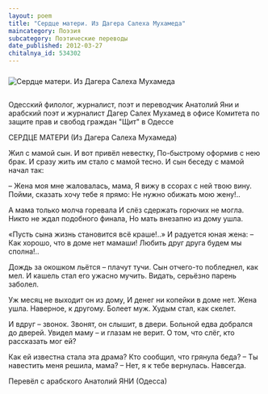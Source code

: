 ```yaml
---
layout: poem
title: "Сердце матери. Из Дагера Салеха Мухамеда"
maincategory: Поэзия
subcategory: Поэтические переводы
date_published: 2012-03-27
chitalnya_id: 534302
---
```


<img src="http://img01.chitalnya.ru/upload2/689/92243571439757.jpg" style="margin-top:10px; margin-bottom:15px" alt ="Сердце матери. Из Дагера Салеха Мухамеда" title="Сердце матери. Из Дагера Салеха Мухамеда">


Одесский филолог, журналист, поэт и переводчик
Анатолий Яни и арабский поэт и журналист Дагер
Салех Мухамед в офисе Комитета по защите прав и свобод
граждан "Щит" в Одессе

СЕРДЦЕ МАТЕРИ 
(Из Дагера Салеха Мухамеда)

Жил с мамой сын. И вот привёл невестку,
По-быстрому оформив с нею брак.
И сразу жить им стало с мамой тесно.
И сын беседу с мамой начал так:

– Жена моя мне жаловалась, мама, 
Я вижу в ссорах с ней твою вину.
Пойми, сказать хочу тебе я прямо:
Не нужно обижать мою жену!..

А мама только молча горевала
И слёз сдержать горючих не могла.
Никто не ждал подобного финала,
Но мать внезапно из дому ушла.

«Пусть сына жизнь становится всё краше!..»
И радуется юная жена:
– Как хорошо, что в доме нет мамаши!
Любить друг друга будем мы сполна!..

Дождь за окошком льётся – плачут тучи.
Сын отчего-то побледнел, как мел.
И кашель стал его ужасно мучить.
Видать, серьёзно парень заболел.

Уж месяц не выходит он из дому,
И денег ни копейки в доме нет.
Жена ушла. Наверное, к другому.
Болеет муж. Худым стал, как скелет.

И вдруг – звонок. Звонят, он слышит, в двери.
Больной едва добрался до дверей.
Увидел маму – и глазам  не верит.
О том, что слёг, кто рассказать мог ей?

Как ей известна стала эта драма?
Кто сообщил, что грянула беда?
– Ты навестить меня решила, мама?
– Нет, я к тебе вернулась. Навсегда.


 Перевёл с арабского Анатолий ЯНИ (Одесса)






